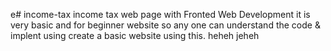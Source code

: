 e# income-tax
income tax web page with Fronted Web Development
 it is very basic and for beginner website so any one can understand the code & implent using create a basic website using this.
heheh
jeheh
